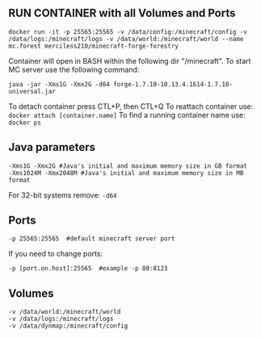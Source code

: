 ## RUN CONTAINER with all Volumes and Ports 
```
docker run -it -p 25565:25565 -v /data/config:/minecraft/config -v /data/logs:/minecraft/logs -v /data/world:/minecraft/world --name mc.forest merciless210/minecraft-forge-forestry
```
Container will open in BASH within the following dir "/minecraft". To start MC server use the following command:
```
java -jar -Xms1G -Xmx2G -d64 forge-1.7.10-10.13.4.1614-1.7.10-universal.jar
```

To detach container press CTL+P, then CTL+Q
To reattach container use: ```docker attach [container.name]``` 
To find a running container name use: ```docker ps```

## Java parameters
```
-Xms1G -Xmx2G #Java's initial and maximum memory size in GB format
-Xms1024M -Xmx2048M #Java's initial and maximum memory size in MB format
```

For 32-bit systems remove:
```-d64```

## Ports
```
-p 25565:25565  #default minecraft server port
```
If you need to change ports:
```
-p [port.on.host]:25565  #example -p 80:8123 
```

## Volumes
```
-v /data/world:/minecraft/world
-v /data/logs:/minecraft/logs
-v /data/dynmap:/minecraft/config
```
